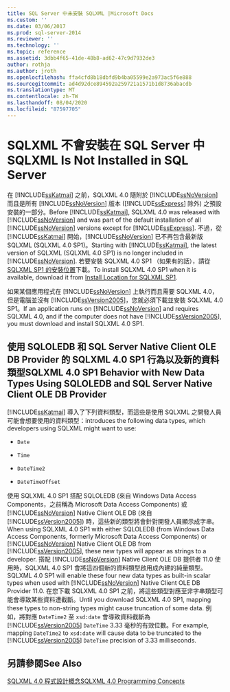 ```yaml
---
title: SQL Server 中未安裝 SQLXML |Microsoft Docs
ms.custom: ''
ms.date: 03/06/2017
ms.prod: sql-server-2014
ms.reviewer: ''
ms.technology: ''
ms.topic: reference
ms.assetid: 3dbb4f65-41de-48b8-ad62-47c9d7932de3
author: rothja
ms.author: jroth
ms.openlocfilehash: ffa4cfd8b18dbfd9b4ba05599e2a973ac5f6e888
ms.sourcegitcommit: ad4d92dce894592a259721a1571b1d8736abacdb
ms.translationtype: MT
ms.contentlocale: zh-TW
ms.lasthandoff: 08/04/2020
ms.locfileid: "87597705"
---
```

# <a name="sqlxml-is-not-installed-in-sql-server"></a><span data-ttu-id="61ad2-102">SQLXML 不會安裝在 SQL Server 中</span><span class="sxs-lookup"><span data-stu-id="61ad2-102">SQLXML Is Not Installed in SQL Server</span></span>
  <span data-ttu-id="61ad2-103">在 [!INCLUDE[ssKatmai](../../includes/sskatmai-md.md)] 之前，SQLXML 4.0 隨附於 [!INCLUDE[ssNoVersion](../../includes/ssnoversion-md.md)] 而且是所有 [!INCLUDE[ssNoVersion](../../includes/ssnoversion-md.md)] 版本 ([!INCLUDE[ssExpress](../../includes/ssexpress-md.md)] 除外) 之預設安裝的一部分。</span><span class="sxs-lookup"><span data-stu-id="61ad2-103">Before [!INCLUDE[ssKatmai](../../includes/sskatmai-md.md)], SQLXML 4.0 was released with [!INCLUDE[ssNoVersion](../../includes/ssnoversion-md.md)] and was part of the default installation of all [!INCLUDE[ssNoVersion](../../includes/ssnoversion-md.md)] versions except for [!INCLUDE[ssExpress](../../includes/ssexpress-md.md)].</span></span> <span data-ttu-id="61ad2-104">不過，從 [!INCLUDE[ssKatmai](../../includes/sskatmai-md.md)] 開始，[!INCLUDE[ssNoVersion](../../includes/ssnoversion-md.md)] 已不再包含最新版 SQLXML (SQLXML 4.0 SP1)。</span><span class="sxs-lookup"><span data-stu-id="61ad2-104">Starting with [!INCLUDE[ssKatmai](../../includes/sskatmai-md.md)], the latest version of SQLXML (SQLXML 4.0 SP1) is no longer included in [!INCLUDE[ssNoVersion](../../includes/ssnoversion-md.md)].</span></span> <span data-ttu-id="61ad2-105">若要安裝 SQLXML 4.0 SP1 （如果有的話），請從[SQLXML SP1 的安裝位置](https://www.microsoft.com/download/details.aspx?id=44272)下載。</span><span class="sxs-lookup"><span data-stu-id="61ad2-105">To install SQLXML 4.0 SP1 when it is available, download it from [Install Location for SQLXML SP1](https://www.microsoft.com/download/details.aspx?id=44272).</span></span>  
  
 <span data-ttu-id="61ad2-106">如果某個應用程式在 [!INCLUDE[ssNoVersion](../../includes/ssnoversion-md.md)] 上執行而且需要 SQLXML 4.0，但是電腦並沒有 [!INCLUDE[ssVersion2005](../../includes/ssversion2005-md.md)]，您就必須下載並安裝 SQLXML 4.0 SP1。</span><span class="sxs-lookup"><span data-stu-id="61ad2-106">If an application runs on [!INCLUDE[ssNoVersion](../../includes/ssnoversion-md.md)] and requires SQLXML 4.0, and if the computer does not have [!INCLUDE[ssVersion2005](../../includes/ssversion2005-md.md)], you must download and install SQLXML 4.0 SP1.</span></span>  
  
## <a name="sqlxml-40-sp1-behavior-with-new-data-types-using-sqloledb-and-sql-server-native-client-ole-db-provider"></a><span data-ttu-id="61ad2-107">使用 SQLOLEDB 和 SQL Server Native Client OLE DB Provider 的 SQLXML 4.0 SP1 行為以及新的資料類型</span><span class="sxs-lookup"><span data-stu-id="61ad2-107">SQLXML 4.0 SP1 Behavior with New Data Types Using SQLOLEDB and SQL Server Native Client OLE DB Provider</span></span>  
 [!INCLUDE[ssKatmai](../../includes/sskatmai-md.md)] <span data-ttu-id="61ad2-108">導入了下列資料類型，而這些是使用 SQLXML 之開發人員可能會想要使用的資料類型：</span><span class="sxs-lookup"><span data-stu-id="61ad2-108">introduces the following data types, which developers using SQLXML might want to use:</span></span>  
  
-   `Date`  
  
-   `Time`  
  
-   `DateTime2`  
  
-   `DateTimeOffset`  
  
 <span data-ttu-id="61ad2-109">使用 SQLXML 4.0 SP1 搭配 SQLOLEDB (來自 Windows Data Access Components，之前稱為 Microsoft Data Access Components) 或 [!INCLUDE[ssNoVersion](../../includes/ssnoversion-md.md)] Native Client OLE DB (來自 [!INCLUDE[ssVersion2005](../../includes/ssversion2005-md.md)]) 時，這些新的類型將會針對開發人員顯示成字串。</span><span class="sxs-lookup"><span data-stu-id="61ad2-109">When using SQLXML 4.0 SP1 with either SQLOLEDB (from Windows Data Access Components, formerly Microsoft Data Access Components) or [!INCLUDE[ssNoVersion](../../includes/ssnoversion-md.md)] Native Client OLE DB from [!INCLUDE[ssVersion2005](../../includes/ssversion2005-md.md)], these new types will appear as strings to a developer.</span></span> <span data-ttu-id="61ad2-110">搭配 [!INCLUDE[ssNoVersion](../../includes/ssnoversion-md.md)] Native Client OLE DB 提供者 11.0 使用時，SQLXML 4.0 SP1 會將這四個新的資料類型啟用成內建的純量類型。</span><span class="sxs-lookup"><span data-stu-id="61ad2-110">SQLXML 4.0 SP1 will enable these four new data types as built-in scalar types when used with [!INCLUDE[ssNoVersion](../../includes/ssnoversion-md.md)] Native Client OLE DB Provider 11.0.</span></span> <span data-ttu-id="61ad2-111">在您下載 SQLXML 4.0 SP1 之前，將這些類型對應至非字串類型可能會導致某些資料遭截斷。</span><span class="sxs-lookup"><span data-stu-id="61ad2-111">Until you download SQLXML 4.0 SP1, mapping these types to non-string types might cause truncation of some data.</span></span> <span data-ttu-id="61ad2-112">例如，將對應 `DateTime2` 至 `xsd:date` 會導致資料截斷為 [!INCLUDE[ssVersion2005](../../includes/ssversion2005-md.md)] `DateTime` 3.33 毫秒的有效位數。</span><span class="sxs-lookup"><span data-stu-id="61ad2-112">For example, mapping `DateTime2` to `xsd:date` will cause data to be truncated to the [!INCLUDE[ssVersion2005](../../includes/ssversion2005-md.md)] `DateTime` precision of 3.33 milliseconds.</span></span>  
  
## <a name="see-also"></a><span data-ttu-id="61ad2-113">另請參閱</span><span class="sxs-lookup"><span data-stu-id="61ad2-113">See Also</span></span>  
 [<span data-ttu-id="61ad2-114">SQLXML 4.0 程式設計概念</span><span class="sxs-lookup"><span data-stu-id="61ad2-114">SQLXML 4.0 Programming Concepts</span></span>](sqlxml-4-0-programming-concepts.md)  
  
  
